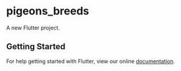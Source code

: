 # pigeons_breeds

A new Flutter project.

## Getting Started

For help getting started with Flutter, view our online
[documentation](https://flutter.io/).

